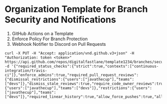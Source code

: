 # Organization Template for Branch Security and Notifications

1. GitHub Actions on a Template
1. Enforce Policy For Branch Protection
1. Webhook Notifier to Discord on Pull Requests

```
curl -X PUT -H "Accept: application/vnd.github.v3+json" -H "Authorization: token <token>" https://api.github.com/repos/digitalfastlane/template1234/branches/secure/protection -d '{"required_status_checks":{"strict":true,"contexts":["continuous-integration/travis-ci"]},"enforce_admins":true,"required_pull_request_reviews":{"dismissal_restrictions":{"users":["javathecup"],"teams":["devs"]},"dismiss_stale_reviews":true,"require_code_owner_reviews":true,"required_approving_review_count":2,"bypass_pull_request_allowances":{"users":["javathecup"],"teams":["devs"]},"restrictions":{"users":["javathecup"],"teams":["devs"]},"required_linear_history":true,"allow_force_pushes":true,"allow_deletions":true,"block_creations":true,"required_conversation_resolution":true}'
```

